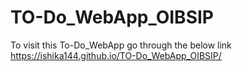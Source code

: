 # TO-Do_WebApp_OIBSIP

To visit this To-Do_WebApp go through the below link
https://ishika144.github.io/TO-Do_WebApp_OIBSIP/
